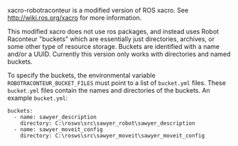 xacro-robotraconteur is a modified version of ROS xacro. See http://wiki.ros.org/xacro for more information.

This modified xacro does not use ros packages, and instead uses Robot Raconteur "buckets" which are essentially just directories, archives, or some other type of resource storage. Buckets are identified with a name and/or a UUID. Currently this version only works with directories and named buckets.

To specify the buckets, the environmental variable `ROBOTRACONTEUR_BUCKET_FILES` must point to a list of `bucket.yml` files. These `bucket.yml` files contain the names and directories of the buckets. An example `bucket.yml`:

    buckets:
      - name: sawyer_description
        directory: C:\rosws\src\sawyer_robot\sawyer_description
      - name: sawyer_moveit_config
        directory: C:\rosws\src\sawyer_moveit\sawyer_moveit_config